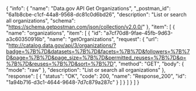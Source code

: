 {
  "info": {
    "name": "Data.gov API Get Organizations",
    "_postman_id": "6a1b8cbe-c1cf-44a8-9568-dc81c0d6bd26",
    "description": "List or search all organizations",
    "schema": "https://schema.getpostman.com/json/collection/v2.0.0/"
  },
  "item": [
    {
      "name": "organizations",
      "item": [
        {
          "id": "a7cf70d8-9fae-45fb-9d63-a3c60350916b",
          "name": "getOrganizations",
          "request": {
            "url": "http://catalog.data.gov/api/3/organizations/?badge=%7B%7D&datasets=%7B%7D&facets=%7B%7D&followers=%7B%7D&page=%7B%7D&page_size=%7B%7D&permitted_reuses=%7B%7D&q=%7B%7D&reuses=%7B%7D&sort=%7B%7D",
            "method": "GET",
            "body": {
              "mode": "raw"
            },
            "description": "List or search all organizations"
          },
          "response": [
            {
              "status": "OK",
              "code": 200,
              "name": "Response_200",
              "id": "1a94b716-d3c1-4644-9648-7d7c879a287c"
            }
          ]
        }
      ]
    }
  ]
}